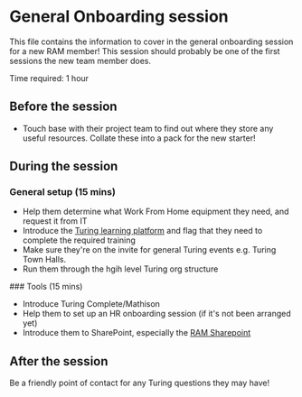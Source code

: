 # General Onboarding session

This file contains the information to cover in the general onboarding session for a new RAM member!
This session should probably be one of the first sessions the new team member does.

Time required: 1 hour

## Before the session
- Touch base with their project team to find out where they store any useful resources. Collate these into a pack for the new starter!

## During the session

### General setup (15 mins)
- Help them determine what Work From Home equipment they need, and request it from IT
- Introduce the [Turing learning platform](https://turing.learnupon.com/dashboard) and flag that they need to complete the required training
- Make sure they're on the invite for general Turing events e.g. Turing Town Halls.
- Run them through the hgih level Turing org structure 

### Tools (15 mins)
- Introduce Turing Complete/Mathison
- Help them to set up an HR onboarding session (if it's not been arranged yet)
- Introduce them to SharePoint, especially the [RAM Sharepoint](https://thealanturininstitute.sharepoint.com/sites/RAM)

## After the session

Be a friendly point of contact for any Turing questions they may have!
